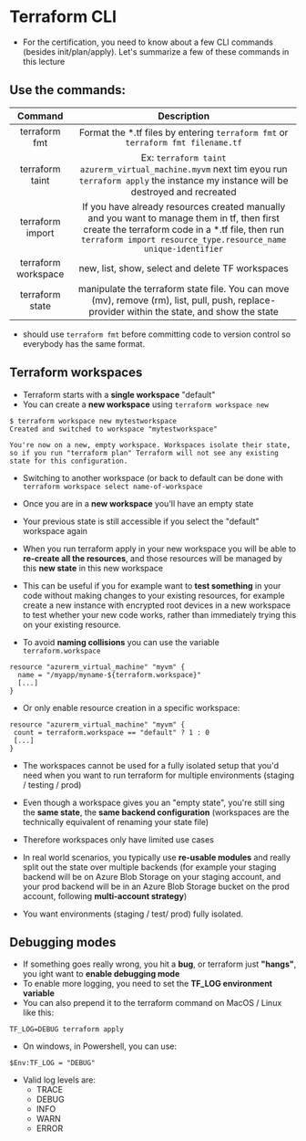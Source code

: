 # Terraform CLI
 - For the certification, you need to know about a few CLI commands (besides init/plan/apply). Let's summarize a few of these commands in this lecture

## Use the commands:

| Command | Description |
| :-------: | :-----------: |
| terraform fmt | Format the *.tf files by entering `terraform fmt` or `terraform fmt filename.tf` |
| terraform taint | Ex: `terraform taint azurerm_virtual_machine.myvm` next tim eyou run `terraform apply` the instance my instance will be destroyed and recreated |
| terraform import | If you have already resources created manually and you want to manage them in tf, then first create the terraform code in a *.tf file, then run `terraform import resource_type.resource_name unique-identifier` |
| terraform workspace | new, list, show, select and delete TF workspaces |
| terraform state | manipulate the terraform state file. You can move (mv), remove (rm), list, pull, push, replace-provider within the state, and show the state |


 - should use `terraform fmt` before committing code to version control so everybody has the same format.
 
## Terraform workspaces
- Terraform starts with a **single workspace** "default"
- You can create a **new workspace** using `terraform workspace new`

```
$ terraform workspace new mytestworkspace
Created and switched to workspace "mytestworkspace"

You're now on a new, empty workspace. Workspaces isolate their state, so if you run "terraform plan" Terraform will not see any existing state for this configuration.
```

- Switching to another workspace (or back to default can be done with `terraform workspace select name-of-workspace`
- Once you are in a **new workspace** you'll have an empty state
- Your previous state is still accessible if you select the "default" workspace again
- When you run terraform apply in your new workspace you will be able to **re-create all the resources**, and those resources will be managed by this **new state** in this new workspace
- This can be useful if you for example want to **test something** in your code without making changes to your existing resources, for example create a new instance with encrypted root devices in a new workspace to test whether your new code works, rather than immediately trying this on your existing resource.

- To avoid **naming collisions** you can use the variable `terraform.workspace`

```
resource "azurerm_virtual_machine" "myvm" {
  name = "/myapp/myname-${terraform.workspace}"
  [...]
}
```
- Or only enable resource creation in a specific workspace:
```
resource "azurerm_virtual_machine" "myvm" {
 count = terraform.workspace == "default" ? 1 : 0
 [...]
}
```

- The workspaces cannot be used for a fully isolated setup that you'd need when you want to run terraform for multiple environments (staging / testing / prod)
- Even though a workspace gives you an "empty state", you're still sing the **same state**, the **same backend configuration** (workspaces are the technically equivalent of renaming your state file)
- Therefore workspaces only have limited use cases
- In real world scenarios, you typically use **re-usable modules** and really split out the state over multiple backends (for example your staging backend will be on Azure Blob Storage on your staging account, and your prod backend will be in an Azure Blob Storage bucket on the prod account, following **multi-account strategy**)

- You want environments (staging / test/ prod) fully isolated.

## Debugging modes
- If something goes really wrong, you hit a **bug**, or terraform just **"hangs"**, you ight want to **enable debugging mode**
- To enable more logging, you need to set the **TF_LOG environment variable**
- You can also prepend it to the terraform command on MacOS / Linux like this:
```
TF_LOG=DEBUG terraform apply
```
- On windows, in Powershell, you can use:
```
$Env:TF_LOG = "DEBUG"
```

- Valid log levels are:
  - TRACE
  - DEBUG
  - INFO
  - WARN
  - ERROR

